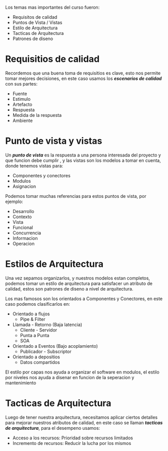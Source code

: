 Los temas mas importantes del curso fueron:

- Requisitos de calidad 
- Puntos de Vista / Vistas
- Estilo de Arquitectura
- Tacticas de Arquitectura
- Patrones de diseno

# Requisitios de calidad

Recordemos que una buena toma de requisitios es clave, esto nos permite tomar mejores decisiones, en este caso usamos los ***escenarios de calidad*** con sus partes:

- Fuente
- Estimulo
- Artefacto
- Respuesta
- Medida de la respuesta
- Ambiente

# Punto de vista  y vistas

Un ***punto de vista*** es la respuesta a una persona interesada del proyecto y que funcion debe cumplir , y las vistas son los modelos a tomar en cuenta, donde tenemos vistas para:

- Componentes y conectores
- Modulos
- Asignacion

Podemos tomar muchas referencias para estos puntos de vista, por ejemplo:

- Desarrollo
- Contexto
- Vista
- Funcional
- Concurrencia
- Informacion
- Operacion

# Estilos de Arquitectura

Una vez sepamos organizarlos, y nuestros modelos estan completos, podemos tomar un estilo de arquitectura para satisfacer un atributo de calidad, estos son patrones de diseno a nivel de arquitectura.

Los mas famosos son los orientados a Componentes y Conectores, en este caso podemos clasificarlos en:

- Orientado a flujos
	- Pipe & Filter
- Llamada - Retorno (Baja latencia)
	- Cliente - Servidor
	- Punta a Punta
	- SOA
- Orientado a Eventos (Bajo acoplamiento)
	- Publicador - Subscriptor
- Orientado a depositios
	- Datos compartidos

El estilo por capas nos ayuda a organizar el software en modulos, el estilo por niveles nos ayuda a disenar en funcion de la seperacion y mantenimiento

# Tacticas de Arquitectura

Luego de tener nuestra arquitectura, necesitamos aplicar ciertos detalles para mejorar nuestros atributos de calidad, en este caso se llaman ***tacticas de arquitectura***, para el desempeno usamos:

- Acceso a los recursos: Prioridad sobre recursos limitados
- Incremento de recursos: Reducir la lucha por los mismos

